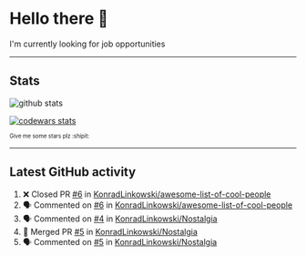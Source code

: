 # Hello there 👋
I'm currently looking for job opportunities

---

## Stats
![github stats][github stats]

[![codewars stats][codewars stats]][codewars url]

<sub><sub>Give me some stars plz :shipit:</sub></sub>

---

## Latest GitHub activity
<!--START_SECTION:activity-->
1. ❌ Closed PR [#6](https://github.com/KonradLinkowski/awesome-list-of-cool-people/pull/6) in [KonradLinkowski/awesome-list-of-cool-people](https://github.com/KonradLinkowski/awesome-list-of-cool-people)
2. 🗣 Commented on [#6](https://github.com/KonradLinkowski/awesome-list-of-cool-people/issues/6) in [KonradLinkowski/awesome-list-of-cool-people](https://github.com/KonradLinkowski/awesome-list-of-cool-people)
3. 🗣 Commented on [#4](https://github.com/KonradLinkowski/Nostalgia/issues/4) in [KonradLinkowski/Nostalgia](https://github.com/KonradLinkowski/Nostalgia)
4. 🎉 Merged PR [#5](https://github.com/KonradLinkowski/Nostalgia/pull/5) in [KonradLinkowski/Nostalgia](https://github.com/KonradLinkowski/Nostalgia)
5. 🗣 Commented on [#5](https://github.com/KonradLinkowski/Nostalgia/issues/5) in [KonradLinkowski/Nostalgia](https://github.com/KonradLinkowski/Nostalgia)
<!--END_SECTION:activity-->

[github stats]: https://github-readme-stats.vercel.app/api?username=KonradLinkowski&hide_title=true&show_icons=true&include_all_commits=true&count_private=true&disable_animations=true&theme=dark&hide_rank=true
[codewars stats]: https://codewars.com/users/KonradLinkowski/badges/large
[codewars url]: https://codewars.com/users/KonradLinkowski

